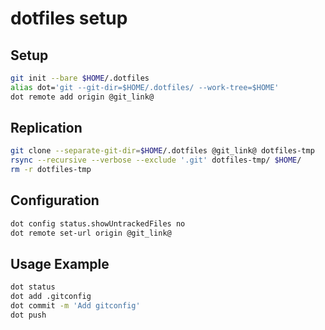 # dotfiles setup 

## Setup
```sh
git init --bare $HOME/.dotfiles
alias dot='git --git-dir=$HOME/.dotfiles/ --work-tree=$HOME'
dot remote add origin @git_link@
```

## Replication
```sh
git clone --separate-git-dir=$HOME/.dotfiles @git_link@ dotfiles-tmp
rsync --recursive --verbose --exclude '.git' dotfiles-tmp/ $HOME/
rm -r dotfiles-tmp
```

## Configuration
```sh
dot config status.showUntrackedFiles no
dot remote set-url origin @git_link@
```

## Usage Example
```sh
dot status
dot add .gitconfig
dot commit -m 'Add gitconfig'
dot push
```

